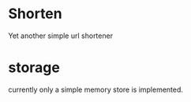 # Shorten

Yet another simple url shortener

# storage
currently only a simple memory store is implemented.